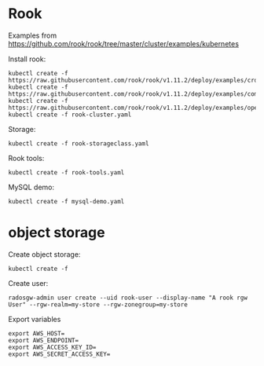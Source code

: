 # Rook

Examples from https://github.com/rook/rook/tree/master/cluster/examples/kubernetes

Install rook:
```
kubectl create -f https://raw.githubusercontent.com/rook/rook/v1.11.2/deploy/examples/crds.yaml
kubectl create -f https://raw.githubusercontent.com/rook/rook/v1.11.2/deploy/examples/common.yaml
kubectl create -f https://raw.githubusercontent.com/rook/rook/v1.11.2/deploy/examples/operator.yaml
kubectl create -f rook-cluster.yaml
```

Storage:
```
kubectl create -f rook-storageclass.yaml
```

Rook tools:
```
kubectl create -f rook-tools.yaml
```

MySQL demo:
```
kubectl create -f mysql-demo.yaml
```

# object storage

Create object storage:
```
kubectl create -f 
```

Create user:
```
radosgw-admin user create --uid rook-user --display-name "A rook rgw User" --rgw-realm=my-store --rgw-zonegroup=my-store
```

Export variables
```
export AWS_HOST=
export AWS_ENDPOINT=
export AWS_ACCESS_KEY_ID=
export AWS_SECRET_ACCESS_KEY=
```
